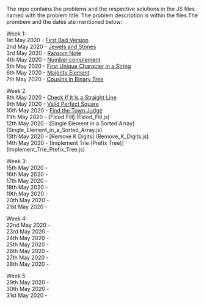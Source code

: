 The repo contains the problems and the respective solutions in the JS files named with the problem title. The problem description is within the files.The prombem and the dates ate mentioned below:

Week 1:  
	1st May 2020 - [First Bad Version](https://github.com/vaibhavprasad/leetcode-may/blob/master/First_Bad_Version.js)  
	2nd May 2020 - [Jewels and Stones](https://github.com/vaibhavprasad/leetcode-may/blob/master/Jewels_and_Stones.js)  
	3rd May 2020 - [Ransom Note](https://github.com/vaibhavprasad/leetcode-may/blob/master/Ransom_Note.js)  
	4th May 2020 - [Number complement](https://github.com/vaibhavprasad/leetcode-may/blob/master/Number_Complement.js)  
	5th May 2020 - [First Unique Character in a String](https://github.com/vaibhavprasad/leetcode-may/blob/master/First_Unique_Character_in_a_String.js)  
	6th May 2020 - [Majority Element](https://github.com/vaibhavprasad/leetcode-may/blob/master/Majority_Element.js)  
	7th May 2020 - [Cousins in Binary Tree](https://github.com/vaibhavprasad/leetcode-may/blob/master/Cousins_in_Binary_Tree.js)  

Week 2:  
	8th May 2020 - [Check If It Is a Straight Line](https://github.com/vaibhavprasad/leetcode-may/blob/master/Check_If_It_Is_a_Straight_Line.js)  
	9th May 2020 - [Valid Perfect Square](https://github.com/vaibhavprasad/leetcode-may/blob/master/Valid_Perfect_Square.js)  
        10th May 2020 - [Find the Town Judge](https://github.com/vaibhavprasad/leetcode-may/blob/master/Find_the_Town_Judge.js)  
        11th May 2020 - [Flood Fill] (Flood_Fill.js)  
        12th May 2020 - [Single Element in a Sorted Array] (Single_Element_in_a_Sorted_Array.js)  
        13th May 2020 - [Remove K Digits] (Remove_K_Digits.js)  
        14th May 2020 - [Implement Trie (Prefix Tree)] (Implement_Trie_Prefix_Tree.js)  

Week 3:  
        15th May 2020 -  
        16th May 2020 -  
        17th May 2020 -  
        18th May 2020 -  
        19th May 2020 -  
        20th May 2020 -  
        21st May 2020 -  
       
Week 4:  
	22nd May 2020 -  
        23rd May 2020 -  
        24th May 2020 -  
        25th May 2020 -  
        26th May 2020 -  
        27th May 2020 -  
        28th May 2020 -  

Week 5:  
        29th May 2020 -  
        30th May 2020 -  
        31st May 2020 - 
 
